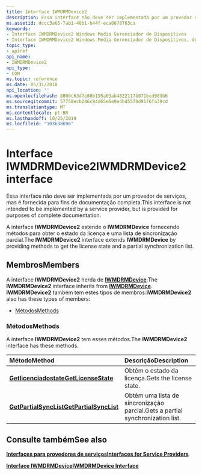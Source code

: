 ```yaml
---
title: Interface IWMDRMDevice2
description: Essa interface não deve ser implementada por um provedor de serviços, mas é fornecida para fins de documentação completa. A interface IWMDRMDevice2 estende o IWMDRMDevice fornecendo métodos para obter o estado da licença e uma lista de sincronização parcial.
ms.assetid: dccc3a65-7ab1-48b1-b44f-eca0878763ca
keywords:
- Interface IWMDRMDevice2 Windows Media Gerenciador de Dispositivos
- Interface IWMDRMDevice2 Windows Media Gerenciador de Dispositivos, descrita
topic_type:
- apiref
api_name:
- IWMDRMDevice2
api_type:
- COM
ms.topic: reference
ms.date: 05/31/2018
api_location: ''
ms.openlocfilehash: 8000c63d7e80b195a03ab4822117b871bcd989b6
ms.sourcegitcommit: 57758ecb246c84d65e6e0e4bd5570d9176fa39cd
ms.translationtype: MT
ms.contentlocale: pt-BR
ms.lasthandoff: 10/25/2019
ms.locfileid: "103638696"
---
```

# <a name="iwmdrmdevice2-interface"></a><span data-ttu-id="1c659-105">Interface IWMDRMDevice2</span><span class="sxs-lookup"><span data-stu-id="1c659-105">IWMDRMDevice2 interface</span></span>

<span data-ttu-id="1c659-106">Essa interface não deve ser implementada por um provedor de serviços, mas é fornecida para fins de documentação completa.</span><span class="sxs-lookup"><span data-stu-id="1c659-106">This interface is not intended to be implemented by a service provider, but is provided for purposes of complete documentation.</span></span>

<span data-ttu-id="1c659-107">A interface **IWMDRMDevice2** estende o **IWMDRMDevice** fornecendo métodos para obter o estado da licença e uma lista de sincronização parcial.</span><span class="sxs-lookup"><span data-stu-id="1c659-107">The **IWMDRMDevice2** interface extends **IWMDRMDevice** by providing methods to get the license state and a partial synchronization list.</span></span>

## <a name="members"></a><span data-ttu-id="1c659-108">Membros</span><span class="sxs-lookup"><span data-stu-id="1c659-108">Members</span></span>

<span data-ttu-id="1c659-109">A interface **IWMDRMDevice2** herda de [**IWMDRMDevice**](iwmdrmdevice.md).</span><span class="sxs-lookup"><span data-stu-id="1c659-109">The **IWMDRMDevice2** interface inherits from [**IWMDRMDevice**](iwmdrmdevice.md).</span></span> <span data-ttu-id="1c659-110">**IWMDRMDevice2** também tem estes tipos de membros:</span><span class="sxs-lookup"><span data-stu-id="1c659-110">**IWMDRMDevice2** also has these types of members:</span></span>

-   [<span data-ttu-id="1c659-111">Métodos</span><span class="sxs-lookup"><span data-stu-id="1c659-111">Methods</span></span>](#methods)

### <a name="methods"></a><span data-ttu-id="1c659-112">Métodos</span><span class="sxs-lookup"><span data-stu-id="1c659-112">Methods</span></span>

<span data-ttu-id="1c659-113">A interface **IWMDRMDevice2** tem esses métodos.</span><span class="sxs-lookup"><span data-stu-id="1c659-113">The **IWMDRMDevice2** interface has these methods.</span></span>



| <span data-ttu-id="1c659-114">Método</span><span class="sxs-lookup"><span data-stu-id="1c659-114">Method</span></span>                                                         | <span data-ttu-id="1c659-115">Descrição</span><span class="sxs-lookup"><span data-stu-id="1c659-115">Description</span></span>                                     |
|:---------------------------------------------------------------|:------------------------------------------------|
| [<span data-ttu-id="1c659-116">**Getlicenciadostate**</span><span class="sxs-lookup"><span data-stu-id="1c659-116">**GetLicenseState**</span></span>](iwmdrmdevice2-getlicensestate.md)       | <span data-ttu-id="1c659-117">Obtém o estado da licença.</span><span class="sxs-lookup"><span data-stu-id="1c659-117">Gets the license state.</span></span><br/>              |
| [<span data-ttu-id="1c659-118">**GetPartialSyncList**</span><span class="sxs-lookup"><span data-stu-id="1c659-118">**GetPartialSyncList**</span></span>](iwmdrmdevice2-getpartialsynclist.md) | <span data-ttu-id="1c659-119">Obtém uma lista de sincronização parcial.</span><span class="sxs-lookup"><span data-stu-id="1c659-119">Gets a partial synchronization list.</span></span><br/> |



 

## <a name="see-also"></a><span data-ttu-id="1c659-120">Consulte também</span><span class="sxs-lookup"><span data-stu-id="1c659-120">See also</span></span>

<dl> <dt>

[<span data-ttu-id="1c659-121">**Interfaces para provedores de serviços**</span><span class="sxs-lookup"><span data-stu-id="1c659-121">**Interfaces for Service Providers**</span></span>](interfaces-for-service-providers.md)
</dt> <dt>

[<span data-ttu-id="1c659-122">**Interface IWMDRMDevice**</span><span class="sxs-lookup"><span data-stu-id="1c659-122">**IWMDRMDevice Interface**</span></span>](iwmdrmdevice.md)
</dt> </dl>

 

 





